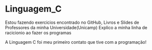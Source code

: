 # Linguagem_C

Estou fazendo exercicios encontrado no GitHub, Livros e Slides de Professores da minha Universidade(Unicamp)
Explico a minha linha de racicionio ao fazer os programas

A Linguagem C foi meu primeiro contato que tive com a programação!
